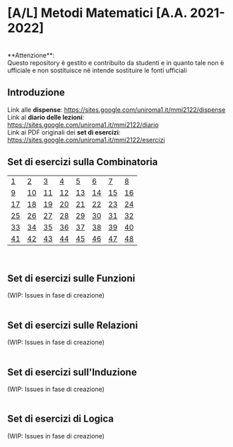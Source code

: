 # [A/L] Metodi Matematici [A.A. 2021-2022]

<br/>
**Attenzione**: <br/>
Questo repository è gestito e contribuito da studenti e in quanto tale non è ufficiale e non sostituisce né intende sostituire le fonti ufficiali
<br/>

## Introduzione

Link alle **dispense**: https://sites.google.com/uniroma1.it/mmi2122/dispense <br/>
Link al **diario delle lezioni**: https://sites.google.com/uniroma1.it/mmi2122/diario <br/>
Link ai PDF originali dei **set di esercizi**: https://sites.google.com/uniroma1.it/mmi2122/esercizi <br/>

## Set di esercizi sulla **Combinatoria**

|    |    |    |    |    |     |    |    |
|----|----|----|----|----|-----|----|----|
| [1](../../issues/02)  | [2](../../issues/03)  | [3](../../issues/04)  | [4](../../issues/05)  | [5](../../issues/06)  | [6](../../issues/07)  | [7](../../issues/08)  | [8](../../issues/09)  |
| [9](../../issues/10)  | [10](../../issues/11) | [11](../../issues/12) | [12](../../issues/13) | [13](../../issues/14) | [14](../../issues/15)  | [15](../../issues/16) | [16](../../issues/17) |
| [17](../../issues/18) | [18](../../issues/19) | [19](../../issues/20) | [20](../../issues/21) | [21](../../issues/22) | [22](../../issues/23)  | [23](../../issues/24) | [24](../../issues/25) |
| [25](../../issues/26) | [26](../../issues/27) | [27](../../issues/28) | [28](../../issues/29) | [29](../../issues/30) | [30](../../issues/31)  | [31](../../issues/32) | [32](../../issues/33) |
| [33](../../issues/34) | [34](../../issues/35) | [35](../../issues/36) | [36](../../issues/37) | [37](../../issues/38) | [38](../../issues/39) | [39](../../issues/40) | [40](../../issues/41) |
| [41](../../issues/42) | [42](../../issues/43) | [43](../../issues/44) | [44](../../issues/45) | [45](../../issues/46) | [46](../../issues/47)  | [47](../../issues/48) | [48](https://github.com/sapienzastudentsnetwork/mmi2122/issues/49) |
<br/>

## Set di esercizi sulle **Funzioni**

(WIP: Issues in fase di creazione)
<br/>
<br/>

## Set di esercizi sulle **Relazioni**

(WIP: Issues in fase di creazione)
<br/>
<br/>

## Set di esercizi sull'**Induzione**

(WIP: Issues in fase di creazione)
<br/>
<br/>

## Set di esercizi di **Logica**

(WIP: Issues in fase di creazione)
<br/>
<br/>
